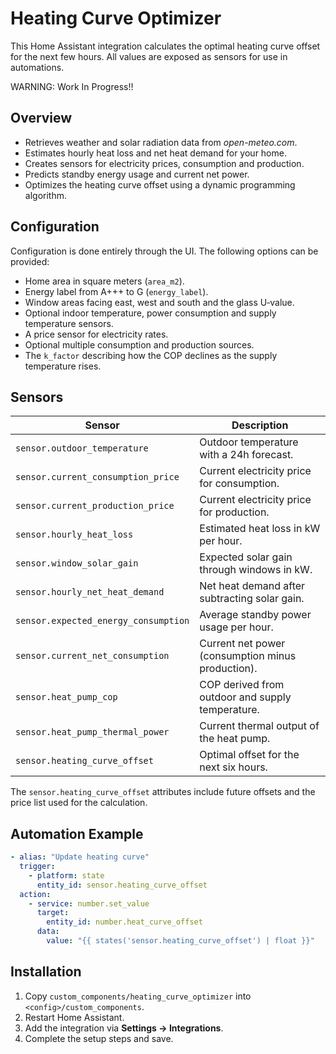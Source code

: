# Heating Curve Optimizer

This Home Assistant integration calculates the optimal heating curve offset for the next few hours. All values are exposed as sensors for use in automations.

WARNING: Work In Progress!!

## Overview
- Retrieves weather and solar radiation data from *open-meteo.com*.
- Estimates hourly heat loss and net heat demand for your home.
- Creates sensors for electricity prices, consumption and production.
- Predicts standby energy usage and current net power.
- Optimizes the heating curve offset using a dynamic programming algorithm.

## Configuration
Configuration is done entirely through the UI. The following options can be provided:
- Home area in square meters (`area_m2`).
- Energy label from A+++ to G (`energy_label`).
- Window areas facing east, west and south and the glass U‑value.
- Optional indoor temperature, power consumption and supply temperature sensors.
- A price sensor for electricity rates.
- Optional multiple consumption and production sources.
- The `k_factor` describing how the COP declines as the supply temperature rises.

## Sensors
| Sensor | Description |
|-------|-------------|
| `sensor.outdoor_temperature` | Outdoor temperature with a 24h forecast. |
| `sensor.current_consumption_price` | Current electricity price for consumption. |
| `sensor.current_production_price` | Current electricity price for production. |
| `sensor.hourly_heat_loss` | Estimated heat loss in kW per hour. |
| `sensor.window_solar_gain` | Expected solar gain through windows in kW. |
| `sensor.hourly_net_heat_demand` | Net heat demand after subtracting solar gain. |
| `sensor.expected_energy_consumption` | Average standby power usage per hour. |
| `sensor.current_net_consumption` | Current net power (consumption minus production). |
| `sensor.heat_pump_cop` | COP derived from outdoor and supply temperature. |
| `sensor.heat_pump_thermal_power` | Current thermal output of the heat pump. |
| `sensor.heating_curve_offset` | Optimal offset for the next six hours. |

The `sensor.heating_curve_offset` attributes include future offsets and the price list used for the calculation.

## Automation Example
```yaml
- alias: "Update heating curve"
  trigger:
    - platform: state
      entity_id: sensor.heating_curve_offset
  action:
    - service: number.set_value
      target:
        entity_id: number.heat_curve_offset
      data:
        value: "{{ states('sensor.heating_curve_offset') | float }}"
```

## Installation
1. Copy `custom_components/heating_curve_optimizer` into `<config>/custom_components`.
2. Restart Home Assistant.
3. Add the integration via **Settings → Integrations**.
4. Complete the setup steps and save.

